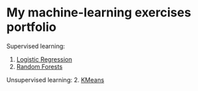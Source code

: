 # My machine-learning exercises portfolio 

Supervised learning:
 1. [Logistic Regression](https://github.com/georgepachitariu/machine-learning-portfolio/blob/master/Regression/Leaf%20classification%20-%20Regression.ipynb)
 2. [Random Forests](https://github.com/georgepachitariu/machine-learning-portfolio/blob/master/Random-forests/Titanic%20-%20Random%20Forests.ipynb)
 
Unsupervised learning:
 2. [KMeans](https://github.com/georgepachitariu/machine-learning-portfolio/blob/master/KMeans%20Classification/Leaf%20classification.ipynb)
 

